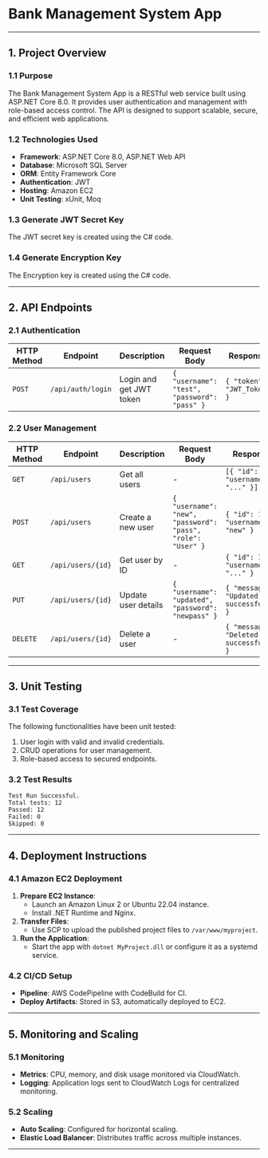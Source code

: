 
# Bank Management System App

---

## 1. Project Overview

### 1.1 Purpose
The Bank Management System App is a RESTful web service built using ASP.NET Core 8.0. It provides user authentication and management with role-based access control. The API is designed to support scalable, secure, and efficient web applications.

### 1.2 Technologies Used
- **Framework**: ASP.NET Core 8.0, ASP.NET Web API
- **Database**: Microsoft SQL Server
- **ORM**: Entity Framework Core
- **Authentication**: JWT
- **Hosting**: Amazon EC2
- **Unit Testing**: xUnit, Moq


### 1.3 Generate JWT Secret Key

The JWT secret key is created using the C# code. 

### 1.4 Generate Encryption Key

The Encryption key is created using the C# code. 

---

## 2. API Endpoints

### 2.1 Authentication
| HTTP Method | Endpoint        | Description             | Request Body              | Response                     |
|-------------|-----------------|-------------------------|---------------------------|------------------------------|
| `POST`      | `/api/auth/login` | Login and get JWT token | `{ "username": "test", "password": "pass" }` | `{ "token": "JWT_Token" }`   |

### 2.2 User Management
| HTTP Method | Endpoint              | Description          | Request Body                          | Response                       |
|-------------|-----------------------|----------------------|---------------------------------------|--------------------------------|
| `GET`       | `/api/users`          | Get all users        | -                                     | `[{ "id": 1, "username": "..." }]` |
| `POST`      | `/api/users`          | Create a new user    | `{ "username": "new", "password": "pass", "role": "User" }` | `{ "id": 1, "username": "new" }` |
| `GET`       | `/api/users/{id}`     | Get user by ID       | -                                     | `{ "id": 1, "username": "..." }` |
| `PUT`       | `/api/users/{id}`     | Update user details  | `{ "username": "updated", "password": "newpass" }` | `{ "message": "Updated successfully" }` |
| `DELETE`    | `/api/users/{id}`     | Delete a user        | -                                     | `{ "message": "Deleted successfully" }` |

---

## 3. Unit Testing

### 3.1 Test Coverage
The following functionalities have been unit tested:
1. User login with valid and invalid credentials.
2. CRUD operations for user management.
3. Role-based access to secured endpoints.

### 3.2 Test Results
```
Test Run Successful.
Total tests: 12
Passed: 12
Failed: 0
Skipped: 0
```

---

## 4. Deployment Instructions

### 4.1 Amazon EC2 Deployment
1. **Prepare EC2 Instance**:
   - Launch an Amazon Linux 2 or Ubuntu 22.04 instance.
   - Install .NET Runtime and Nginx.
2. **Transfer Files**:
   - Use SCP to upload the published project files to `/var/www/myproject`.
3. **Run the Application**:
   - Start the app with `dotnet MyProject.dll` or configure it as a systemd service.

### 4.2 CI/CD Setup
- **Pipeline**: AWS CodePipeline with CodeBuild for CI.
- **Deploy Artifacts**: Stored in S3, automatically deployed to EC2.

---

## 5. Monitoring and Scaling

### 5.1 Monitoring
- **Metrics**: CPU, memory, and disk usage monitored via CloudWatch.
- **Logging**: Application logs sent to CloudWatch Logs for centralized monitoring.

### 5.2 Scaling
- **Auto Scaling**: Configured for horizontal scaling.
- **Elastic Load Balancer**: Distributes traffic across multiple instances.

---
